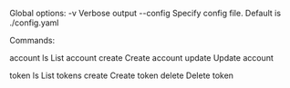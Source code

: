 Global options:
    -v              Verbose output
    --config        Specify config file. Default is ./config.yaml

Commands:

  account
    ls              List account
    create          Create account
    update          Update account

  token
    ls              List tokens
    create          Create token
    delete          Delete token
